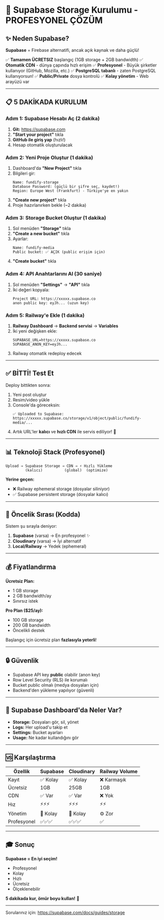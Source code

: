 # 🚀 Supabase Storage Kurulumu - PROFESYONEL ÇÖZÜM

## ✨ Neden Supabase?

**Supabase** = Firebase alternatifi, ancak açık kaynak ve daha güçlü!

✅ **Tamamen ÜCRETSIZ** başlangıç (1GB storage + 2GB bandwidth)
✅ **Otomatik CDN** - dünya çapında hızlı erişim
✅ **Profesyonel** - Büyük şirketler kullanıyor (GitHub, Mozilla, etc.)
✅ **PostgreSQL tabanlı** - zaten PostgreSQL kullanıyorsun!
✅ **Public/Private** dosya kontrolü
✅ **Kolay yönetim** - Web arayüzü var

---

## 📋 5 DAKİKADA KURULUM

### Adım 1: Supabase Hesabı Aç (2 dakika)

1. **Git:** https://supabase.com
2. **"Start your project"** tıkla
3. **GitHub ile giriş yap** (hızlı!)
4. Hesap otomatik oluşturulacak

### Adım 2: Yeni Proje Oluştur (1 dakika)

1. Dashboard'da **"New Project"** tıkla
2. Bilgileri gir:
   ```
   Name: fundify-storage
   Database Password: (güçlü bir şifre seç, kaydet!)
   Region: Europe West (Frankfurt) - Türkiye'ye en yakın
   ```
3. **"Create new project"** tıkla
4. Proje hazırlanırken bekle (~2 dakika)

### Adım 3: Storage Bucket Oluştur (1 dakika)

1. Sol menüden **"Storage"** tıkla
2. **"Create a new bucket"** tıkla
3. Ayarlar:
   ```
   Name: fundify-media
   Public bucket: ✅ AÇIK (public erişim için)
   ```
4. **"Create bucket"** tıkla

### Adım 4: API Anahtarlarını Al (30 saniye)

1. Sol menüden **"Settings"** → **"API"** tıkla
2. İki değeri kopyala:
   ```
   Project URL: https://xxxxx.supabase.co
   anon public key: eyJh... (uzun key)
   ```

### Adım 5: Railway'e Ekle (1 dakika)

1. **Railway Dashboard** → **Backend servisi** → **Variables**
2. İki yeni değişken ekle:
   ```
   SUPABASE_URL=https://xxxxx.supabase.co
   SUPABASE_ANON_KEY=eyJh...
   ```
3. Railway otomatik redeploy edecek

---

## ✅ BİTTİ! Test Et

Deploy bittikten sonra:

1. Yeni post oluştur
2. Resim/video yükle
3. Console'da göreceksin:
   ```
   ✅ Uploaded to Supabase: https://xxxxx.supabase.co/storage/v1/object/public/fundify-media/...
   ```
4. Artık URL'ler **kalıcı** ve **hızlı CDN** ile servis ediliyor! 🚀

---

## 📊 Teknoloji Stack (Profesyonel)

```
Upload → Supabase Storage → CDN → ⚡ Hızlı Yükleme
         (kalıcı)          (global)  (optimize)
```

**Yerine geçen:**
- ❌ Railway ephemeral storage (dosyalar siliniyor)
- ✅ Supabase persistent storage (dosyalar kalıcı)

---

## 🎯 Öncelik Sırası (Kodda)

Sistem şu sırayla deniyor:

1. **Supabase** (varsa) → En profesyonel ✨
2. **Cloudinary** (varsa) → İyi alternatif
3. **Local/Railway** → Yedek (ephemeral)

---

## 💰 Fiyatlandırma

**Ücretsiz Plan:**
- 1 GB storage
- 2 GB bandwidth/ay
- Sınırsız istek

**Pro Plan ($25/ay):**
- 100 GB storage
- 200 GB bandwidth
- Öncelikli destek

Başlangıç için ücretsiz plan **fazlasıyla yeterli**!

---

## 🔒 Güvenlik

- Supabase API key **public** olabilir (anon key)
- Row Level Security (RLS) ile korumalı
- Bucket public olmalı (medya dosyaları için)
- Backend'den yükleme yapılıyor (güvenli)

---

## 📸 Supabase Dashboard'da Neler Var?

- **Storage:** Dosyaları gör, sil, yönet
- **Logs:** Her upload'u takip et
- **Settings:** Bucket ayarları
- **Usage:** Ne kadar kullandığını gör

---

## 🆚 Karşılaştırma

| Özellik | Supabase | Cloudinary | Railway Volume |
|---------|----------|------------|----------------|
| Kayıt | ✅ Kolay | ✅ Kolay | ❌ Karmaşık |
| Ücretsiz | 1GB | 25GB | 1GB |
| CDN | ✅ Var | ✅ Var | ❌ Yok |
| Hız | ⚡⚡⚡ | ⚡⚡⚡ | ⚡⚡ |
| Yönetim | 🎯 Kolay | 🎯 Kolay | ⚙️ Zor |
| Profesyonel | ✅✅✅ | ✅✅✅ | ✅ |

---

## 🎓 Sonuç

**Supabase = En iyi seçim!**

- Profesyonel
- Kolay
- Hızlı
- Ücretsiz
- Ölçeklenebilir

**5 dakikada kur, ömür boyu kullan!** 🚀

---

Sorularınız için: https://supabase.com/docs/guides/storage

